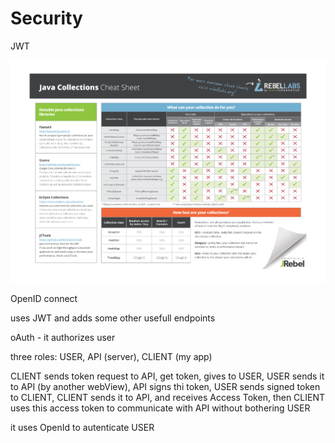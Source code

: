 # Security

JWT

![](../.gitbook/assets/image%20%281%29.png)

OpenID connect

uses JWT and adds some other usefull endpoints

oAuth - it authorizes user

three roles: USER, API \(server\), CLIENT \(my app\)

CLIENT sends token request to API, get token, gives to USER, USER sends it to API \(by another webView\), API signs thi token, USER sends signed token to CLIENT, CLIENT sends it to API, and receives Access Token, then CLIENT uses this access token to communicate with API without bothering USER

it uses OpenId to autenticate USER

